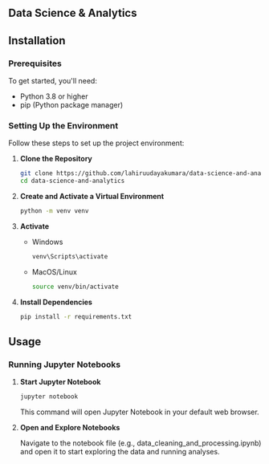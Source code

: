 ## Data Science & Analytics

## Installation

### Prerequisites

To get started, you'll need:

- Python 3.8 or higher
- pip (Python package manager)

### Setting Up the Environment

Follow these steps to set up the project environment:

1. **Clone the Repository**

   ```bash
   git clone https://github.com/lahiruudayakumara/data-science-and-analytics.git
   cd data-science-and-analytics
   ```
2. **Create and Activate a Virtual Environment**
   ```bash
   python -m venv venv
   ```
3. **Activate**
   - Windows
     ```bash
     venv\Scripts\activate
     ```
   - MacOS/Linux
     ```bash
     source venv/bin/activate
     ```
5. **Install Dependencies**
   ```bash
   pip install -r requirements.txt
   ```
## Usage
### Running Jupyter Notebooks

1. **Start Jupyter Notebook**
      ```bash
   jupyter notebook
   ```
   This command will open Jupyter Notebook in your default web browser.
2. **Open and Explore Notebooks**
   
   Navigate to the notebook file (e.g., data_cleaning_and_processing.ipynb) and open it to start exploring the data and running analyses.